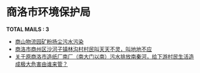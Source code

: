 # 商洛市环境保护局
__TOTAL MAILS : 3__
- [商山物流园矿粉扬尘污水污染](../../categories/mails/4331.md)
- [商洛市商州区沙河子镇林沟村村民叫天天不灵，叫地地不应](../../categories/mails/3172.md)
- [关于原商洛市造纸厂南厂（南大门以南）污水排放南秦河，给下游村民生活造成极大危害由谁来管？](../../categories/mails/2681.md)